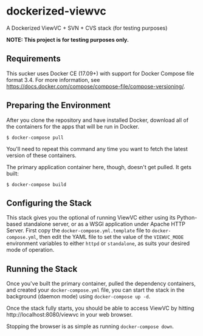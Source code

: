 dockerized-viewvc
=================

A Dockerized ViewVC + SVN + CVS stack (for testing purposes)

**NOTE: This project is for testing purposes only.**


Requirements
------------

This sucker uses Docker CE (17.09+) with support for Docker Compose
file format 3.4.  For more information, see
https://docs.docker.com/compose/compose-file/compose-versioning/.


Preparing the Environment
-------------------------

After you clone the repository and have installed Docker, download all
of the containers for the apps that will be run in Docker.

    $ docker-compose pull

You'll need to repeat this command any time you want to fetch the
latest version of these containers.

The primary application container here, though, doesn't get pulled.
It gets built:

    $ docker-compose build


Configuring the Stack
---------------------

This stack gives you the optional of running ViewVC either using its
Python-based standalone server, or as a WSGI application under Apache
HTTP Server.  First copy the `docker-compose.yml.template` file to
`docker-compose.yml`, then edit the YAML file to set the value of the
`VIEWVC_MODE` environment variables to either `httpd` or `standalone`,
as suits your desired mode of operation.


Running the Stack
-----------------

Once you've built the primary container, pulled the dependency
containers, and created your `docker-compose.yml` file, you can start
the stack in the background (daemon mode) using `docker-compose up
-d`.

Once the stack fully starts, you should be able to access ViewVC by
hitting http://localhost:8080/viewvc in your web browser.

Stopping the browser is as simple as running `docker-compose down`.
